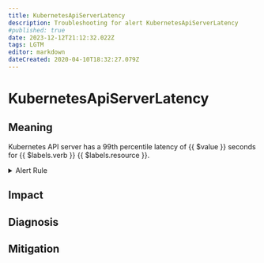 ```yaml
---
title: KubernetesApiServerLatency
description: Troubleshooting for alert KubernetesApiServerLatency
#published: true
date: 2023-12-12T21:12:32.022Z
tags: LGTM
editor: markdown
dateCreated: 2020-04-10T18:32:27.079Z
---
```


# KubernetesApiServerLatency

## Meaning
[//]: # "Short paragraph that explains what the alert means"
Kubernetes API server has a 99th percentile latency of {{ $value }} seconds for {{ $labels.verb }} {{ $labels.resource }}.

<details>
  <summary>Alert Rule</summary>

  ```yaml
alert: KubernetesApiServerLatency
expr: histogram_quantile(0.99, sum(rate(apiserver_request_duration_seconds_bucket{verb!~"(?:CONNECT|WATCHLIST|WATCH|PROXY)"} [10m])) WITHOUT (subresource)) > 1
for: 2m
labels:
    severity: warning
annotations:
    summary: Kubernetes API server latency (instance {{ $labels.instance }})
    description: |-
        Kubernetes API server has a 99th percentile latency of {{ $value }} seconds for {{ $labels.verb }} {{ $labels.resource }}.
          VALUE = {{ $value }}
          LABELS = {{ $labels }}
    runbook: https://github.com/srerun/prometheus-alerts/content/runbooks/KubernetesApiServerLatency

  ```
</details>


## Impact
[//]: # "What could / will happen if the alert is not addressed"



## Diagnosis
[//]: # "Steps to take to identify the cause of the problem"



## Mitigation
[//]: # "The steps necessary to resolve the alert"
